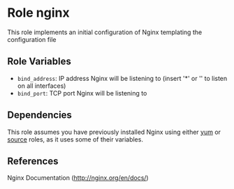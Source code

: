 Role nginx
=========

This role implements an initial configuration of Nginx templating the configuration file


Role Variables
--------------

* `bind_address`: IP address Nginx will be listening to (insert '*' or '' to listen on all interfaces)
* `bind_port`: TCP port Nginx will be listening to

Dependencies
------------

This role assumes you have previously installed Nginx using either [yum](../yum/nginx.md) or [source](../source/nginx.md) roles, as it uses some of their variables.

References
----------

Nginx Documentation (http://nginx.org/en/docs/)
